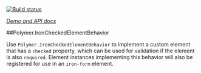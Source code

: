 
<!---

This README is automatically generated from the comments in these files:
iron-checked-element-behavior.html

Edit those files, and our readme bot will duplicate them over here!
Edit this file, and the bot will squash your changes :)

The bot does some handling of markdown. Please file a bug if it does the wrong
thing! https://github.com/PolymerLabs/tedium/issues

-->

[![Build status](https://travis-ci.org/PolymerElements/iron-checked-element-behavior.svg?branch=master)](https://travis-ci.org/PolymerElements/iron-checked-element-behavior)

_[Demo and API docs](https://elements.polymer-project.org/elements/iron-checked-element-behavior)_


##Polymer.IronCheckedElementBehavior

Use `Polymer.IronCheckedElementBehavior` to implement a custom element
that has a `checked` property, which can be used for validation if the
element is also `required`. Element instances implementing this behavior
will also be registered for use in an `iron-form` element.


